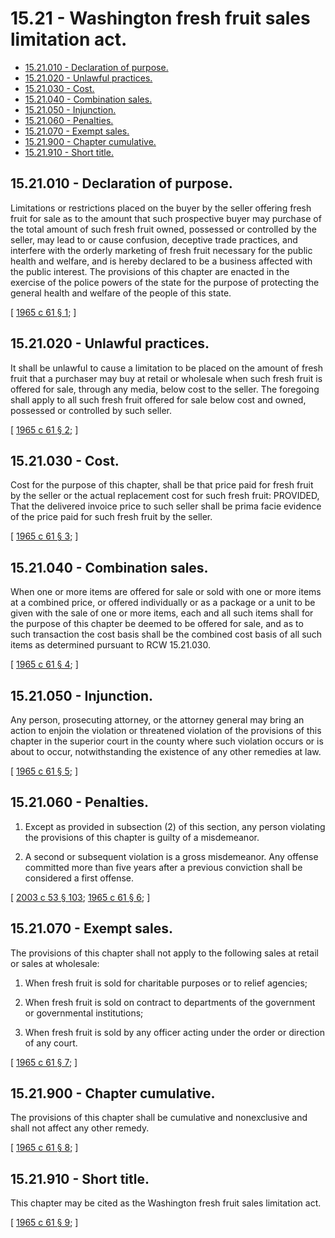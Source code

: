 # 15.21 - Washington fresh fruit sales limitation act.
* [15.21.010 - Declaration of purpose.](#1521010---declaration-of-purpose)
* [15.21.020 - Unlawful practices.](#1521020---unlawful-practices)
* [15.21.030 - Cost.](#1521030---cost)
* [15.21.040 - Combination sales.](#1521040---combination-sales)
* [15.21.050 - Injunction.](#1521050---injunction)
* [15.21.060 - Penalties.](#1521060---penalties)
* [15.21.070 - Exempt sales.](#1521070---exempt-sales)
* [15.21.900 - Chapter cumulative.](#1521900---chapter-cumulative)
* [15.21.910 - Short title.](#1521910---short-title)
## 15.21.010 - Declaration of purpose.
Limitations or restrictions placed on the buyer by the seller offering fresh fruit for sale as to the amount that such prospective buyer may purchase of the total amount of such fresh fruit owned, possessed or controlled by the seller, may lead to or cause confusion, deceptive trade practices, and interfere with the orderly marketing of fresh fruit necessary for the public health and welfare, and is hereby declared to be a business affected with the public interest. The provisions of this chapter are enacted in the exercise of the police powers of the state for the purpose of protecting the general health and welfare of the people of this state.

\[ [1965 c 61 § 1](http://leg.wa.gov/CodeReviser/documents/sessionlaw/1965c61.pdf?cite=1965%20c%2061%20§%201); \]

## 15.21.020 - Unlawful practices.
It shall be unlawful to cause a limitation to be placed on the amount of fresh fruit that a purchaser may buy at retail or wholesale when such fresh fruit is offered for sale, through any media, below cost to the seller. The foregoing shall apply to all such fresh fruit offered for sale below cost and owned, possessed or controlled by such seller.

\[ [1965 c 61 § 2](http://leg.wa.gov/CodeReviser/documents/sessionlaw/1965c61.pdf?cite=1965%20c%2061%20§%202); \]

## 15.21.030 - Cost.
Cost for the purpose of this chapter, shall be that price paid for fresh fruit by the seller or the actual replacement cost for such fresh fruit: PROVIDED, That the delivered invoice price to such seller shall be prima facie evidence of the price paid for such fresh fruit by the seller.

\[ [1965 c 61 § 3](http://leg.wa.gov/CodeReviser/documents/sessionlaw/1965c61.pdf?cite=1965%20c%2061%20§%203); \]

## 15.21.040 - Combination sales.
When one or more items are offered for sale or sold with one or more items at a combined price, or offered individually or as a package or a unit to be given with the sale of one or more items, each and all such items shall for the purpose of this chapter be deemed to be offered for sale, and as to such transaction the cost basis shall be the combined cost basis of all such items as determined pursuant to RCW 15.21.030.

\[ [1965 c 61 § 4](http://leg.wa.gov/CodeReviser/documents/sessionlaw/1965c61.pdf?cite=1965%20c%2061%20§%204); \]

## 15.21.050 - Injunction.
Any person, prosecuting attorney, or the attorney general may bring an action to enjoin the violation or threatened violation of the provisions of this chapter in the superior court in the county where such violation occurs or is about to occur, notwithstanding the existence of any other remedies at law.

\[ [1965 c 61 § 5](http://leg.wa.gov/CodeReviser/documents/sessionlaw/1965c61.pdf?cite=1965%20c%2061%20§%205); \]

## 15.21.060 - Penalties.
1. Except as provided in subsection (2) of this section, any person violating the provisions of this chapter is guilty of a misdemeanor.

2. A second or subsequent violation is a gross misdemeanor. Any offense committed more than five years after a previous conviction shall be considered a first offense.

\[ [2003 c 53 § 103](http://lawfilesext.leg.wa.gov/biennium/2003-04/Pdf/Bills/Session%20Laws/Senate/5758.SL.pdf?cite=2003%20c%2053%20§%20103); [1965 c 61 § 6](http://leg.wa.gov/CodeReviser/documents/sessionlaw/1965c61.pdf?cite=1965%20c%2061%20§%206); \]

## 15.21.070 - Exempt sales.
The provisions of this chapter shall not apply to the following sales at retail or sales at wholesale:

1. When fresh fruit is sold for charitable purposes or to relief agencies;

2. When fresh fruit is sold on contract to departments of the government or governmental institutions;

3. When fresh fruit is sold by any officer acting under the order or direction of any court.

\[ [1965 c 61 § 7](http://leg.wa.gov/CodeReviser/documents/sessionlaw/1965c61.pdf?cite=1965%20c%2061%20§%207); \]

## 15.21.900 - Chapter cumulative.
The provisions of this chapter shall be cumulative and nonexclusive and shall not affect any other remedy.

\[ [1965 c 61 § 8](http://leg.wa.gov/CodeReviser/documents/sessionlaw/1965c61.pdf?cite=1965%20c%2061%20§%208); \]

## 15.21.910 - Short title.
This chapter may be cited as the Washington fresh fruit sales limitation act.

\[ [1965 c 61 § 9](http://leg.wa.gov/CodeReviser/documents/sessionlaw/1965c61.pdf?cite=1965%20c%2061%20§%209); \]

